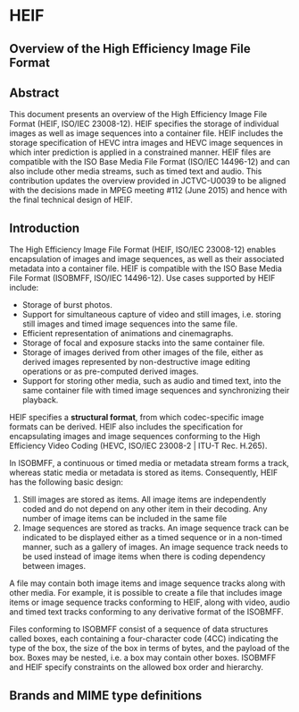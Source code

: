 # HEIF
## Overview of the High Efficiency Image File Format

## Abstract

This document presents an overview of the High Efficiency Image File Format (HEIF, ISO/IEC 23008-12). HEIF specifies the storage of individual images as well as image sequences into a container file. HEIF includes the storage specification of HEVC intra images and HEVC image sequences in which inter prediction is applied in a constrained manner. HEIF files are compatible with the ISO Base Media File Format (ISO/IEC 14496-12) and can also include other media streams, such as timed text and audio.
This contribution updates the overview provided in JCTVC-U0039 to be aligned with the decisions made in MPEG meeting #112 (June 2015) and hence with the final technical design of HEIF.

## Introduction
The High Efficiency Image File Format (HEIF, ISO/IEC 23008-12) enables encapsulation of images and image sequences, as well as their associated metadata into a container file. HEIF is compatible with the ISO Base Media File Format (ISOBMFF, ISO/IEC 14496-12). Use cases supported by HEIF include:

 * Storage of burst photos.
 * Support for simultaneous capture of video and still images, i.e. storing still images and timed image sequences into the same file.
 * Efficient representation of animations and cinemagraphs.
 * Storage of focal and exposure stacks into the same container file.
 * Storage of images derived from other images of the file, either as derived images represented by non-destructive image editing operations or as pre-computed derived images.
 * Support for storing other media, such as audio and timed text, into the same container file with timed image sequences and synchronizing their playback.

HEIF specifies a **structural format**, from which codec-specific image formats can be derived. HEIF also includes the specification for encapsulating images and image sequences conforming to the High Efficiency Video Coding (HEVC, ISO/IEC 23008-2 | ITU-T Rec. H.265).

In ISOBMFF, a continuous or timed media or metadata stream forms a track, whereas static media or metadata is stored as items. Consequently, HEIF has the following basic design:

 1. Still images are stored as items. All image items are independently coded and do not depend on any other item in their decoding. Any number of image items can be included in the same file
 2. Image sequences are stored as tracks. An image sequence track can be indicated to be displayed either as a timed sequence or in a non-timed manner, such as a gallery of images. An image sequence track needs to be used instead of image items when there is coding dependency between images.

A file may contain both image items and image sequence tracks along with other media. For example, it is possible to create a file that includes image items or image sequence tracks conforming to HEIF, along with video, audio and timed text tracks conforming to any derivative format of the ISOBMFF.

Files conforming to ISOBMFF consist of a sequence of data structures called boxes, each containing a four-character code (4CC) indicating the type of the box, the size of the box in terms of bytes, and the payload of the box. Boxes may be nested, i.e. a box may contain other boxes. ISOBMFF and HEIF specify constraints on the allowed box order and hierarchy.

## Brands and MIME type definitions

